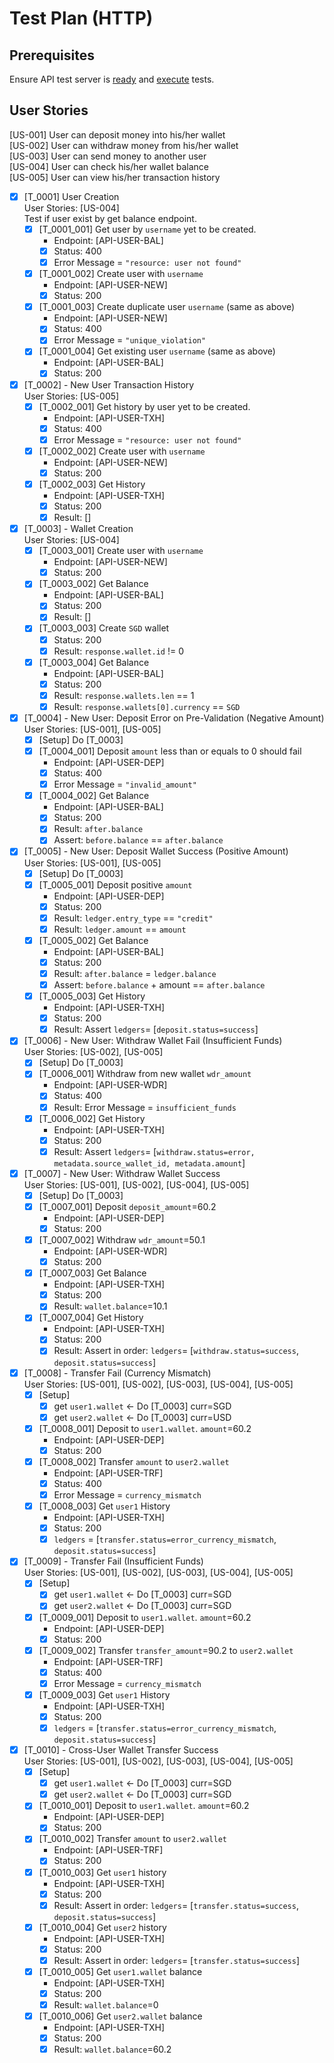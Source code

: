 # Test Plan (HTTP)

## Prerequisites

Ensure API test server is [ready](./readme.md#setup-local-environment) and [execute](./readme.md#run-e2e-tests) tests.

## User Stories

[US-001] User can deposit money into his/her wallet\
[US-002] User can withdraw money from his/her wallet\
[US-003] User can send money to another user\
[US-004] User can check his/her wallet balance\
[US-005] User can view his/her transaction history

- [x] [T_0001] User Creation\
  User Stories: [US-004]\
  Test if user exist by get balance endpoint.
    - [x] [T_0001_001] Get user by `username` yet to be created.
        - Endpoint: [API-USER-BAL]
        - [x] Status: 400
        - [x] Error Message = `"resource: user not found"`
    - [x] [T_0001_002] Create user with `username`
        - Endpoint: [API-USER-NEW]
        - [x] Status: 200
    - [x] [T_0001_003] Create duplicate user `username` (same as above)
        - Endpoint: [API-USER-NEW]
        - [x] Status: 400
        - [x] Error Message = `"unique_violation"`
    - [x] [T_0001_004] Get existing user `username` (same as above)
        - Endpoint: [API-USER-BAL]
        - [x] Status: 200

- [x] [T_0002] - New User Transaction History\
  User Stories: [US-005]
    - [x] [T_0002_001] Get history by user yet to be created.
        - Endpoint: [API-USER-TXH]
        - [x] Status: 400
        - [x] Error Message = `"resource: user not found"`
    - [x] [T_0002_002] Create user with `username`
        - Endpoint: [API-USER-NEW]
        - [x] Status: 200
    - [x] [T_0002_003] Get History
        - Endpoint: [API-USER-TXH]
        - [x] Status: 200
        - [x] Result: []
- [x] [T_0003] - Wallet Creation\
  User Stories: [US-004]
    - [x] [T_0003_001] Create user with `username`
        - Endpoint: [API-USER-NEW]
        - [x] Status: 200
    - [x] [T_0003_002] Get Balance
        - Endpoint: [API-USER-BAL]
        - [x] Status: 200
        - [x] Result: []
    - [x] [T_0003_003] Create `SGD` wallet
        - [x] Status: 200
        - [x] Result: `response.wallet.id` != 0
    - [x] [T_0003_004] Get Balance
        - Endpoint: [API-USER-BAL]
        - [x] Status: 200
        - [x] Result: `response.wallets.len` == 1
        - [x] Result: `response.wallets[0].currency` == `SGD`
- [x] [T_0004] - New User: Deposit Error on Pre-Validation (Negative Amount)\
  User Stories: [US-001], [US-005]
    - [x] [Setup] Do [T_0003]
    - [x] [T_0004_001] Deposit `amount` less than or equals to 0 should fail
        - Endpoint: [API-USER-DEP]
        - [x] Status: 400
        - [x] Error Message = `"invalid_amount"`
    - [x] [T_0004_002] Get Balance
        - Endpoint: [API-USER-BAL]
        - [x] Status: 200
        - [x] Result: `after.balance`
        - [x] Assert: `before.balance` == `after.balance`
- [x] [T_0005] - New User: Deposit Wallet Success (Positive Amount)\
  User Stories: [US-001], [US-005]
    - [x] [Setup] Do [T_0003]
    - [x] [T_0005_001] Deposit positive `amount`
        - Endpoint: [API-USER-DEP]
        - [x] Status: 200
        - [x] Result: `ledger.entry_type` == `"credit"`
        - [x] Result: `ledger.amount` == `amount`
    - [x] [T_0005_002] Get Balance
        - Endpoint: [API-USER-BAL]
        - [x] Status: 200
        - [x] Result: `after.balance` = `ledger.balance`
        - [x] Assert: `before.balance` + amount == `after.balance`
    - [x] [T_0005_003] Get History
        - Endpoint: [API-USER-TXH]
        - [x] Status: 200
        - [x] Result: Assert `ledgers`= [`deposit.status=success`]
- [x] [T_0006] - New User: Withdraw Wallet Fail (Insufficient Funds)\
  User Stories: [US-002], [US-005]
    - [x] [Setup] Do [T_0003]
    - [x] [T_0006_001] Withdraw from new wallet `wdr_amount`
        - Endpoint: [API-USER-WDR]
        - [x] Status: 400
        - [x] Result: Error Message = `insufficient_funds`
    - [x] [T_0006_002] Get History
        - Endpoint: [API-USER-TXH]
        - [x] Status: 200
        - [x] Result: Assert `ledgers`= [`withdraw.status=error, metadata.source_wallet_id, metadata.amount`]
- [x] [T_0007] - New User: Withdraw Wallet Success\
  User Stories: [US-001], [US-002], [US-004], [US-005]
    - [x] [Setup] Do [T_0003]
    - [x] [T_0007_001] Deposit `deposit_amount`=60.2
        - Endpoint: [API-USER-DEP]
        - [x] Status: 200
    - [x] [T_0007_002] Withdraw `wdr_amount`=50.1
        - Endpoint: [API-USER-WDR]
        - [x] Status: 200
    - [x] [T_0007_003] Get Balance
        - Endpoint: [API-USER-TXH]
        - [x] Status: 200
        - [x] Result: `wallet.balance`=10.1
    - [x] [T_0007_004] Get History
        - Endpoint: [API-USER-TXH]
        - [x] Status: 200
        - [x] Result: Assert in order: `ledgers`= [`withdraw.status=success`, `deposit.status=success`]
- [x] [T_0008] - Transfer Fail (Currency Mismatch)\
  User Stories: [US-001], [US-002], [US-003], [US-004], [US-005]
    - [x] [Setup]
        - [x] get `user1.wallet` <- Do [T_0003] curr=SGD
        - [x] get `user2.wallet` <- Do [T_0003] curr=USD
    - [x] [T_0008_001] Deposit to `user1.wallet`. `amount`=60.2
        - Endpoint: [API-USER-DEP]
        - [x] Status: 200
    - [x] [T_0008_002] Transfer `amount` to `user2.wallet`
        - Endpoint: [API-USER-TRF]
        - [x] Status: 400
        - [x] Error Message = `currency_mismatch`
    - [x] [T_0008_003] Get `user1` History
        - Endpoint: [API-USER-TXH]
        - [x] Status: 200
        - [x] `ledgers` = [`transfer.status=error_currency_mismatch`, `deposit.status=success`]
- [x] [T_0009] - Transfer Fail (Insufficient Funds)\
  User Stories: [US-001], [US-002], [US-003], [US-004], [US-005]
    - [x] [Setup]
        - [x] get `user1.wallet` <- Do [T_0003] curr=SGD
        - [x] get `user2.wallet` <- Do [T_0003] curr=SGD
    - [x] [T_0009_001] Deposit to `user1.wallet`. `amount`=60.2
        - Endpoint: [API-USER-DEP]
        - [x] Status: 200
    - [x] [T_0009_002] Transfer `transfer_amount`=90.2 to `user2.wallet`
        - Endpoint: [API-USER-TRF]
        - [x] Status: 400
        - [x] Error Message = `currency_mismatch`
    - [x] [T_0009_003] Get `user1` History
        - Endpoint: [API-USER-TXH]
        - [x] Status: 200
        - [x] `ledgers` = [`transfer.status=error_currency_mismatch`, `deposit.status=success`]
- [x] [T_0010] - Cross-User Wallet Transfer Success\
  User Stories: [US-001], [US-002], [US-003], [US-004], [US-005]
    - [x] [Setup]
        - [x] get `user1.wallet` <- Do [T_0003] curr=SGD
        - [x] get `user2.wallet` <- Do [T_0003] curr=SGD
    - [x] [T_0010_001] Deposit to `user1.wallet`. `amount`=60.2
        - Endpoint: [API-USER-DEP]
        - [x] Status: 200
    - [x] [T_0010_002] Transfer `amount` to `user2.wallet`
        - Endpoint: [API-USER-TRF]
        - [x] Status: 200
    - [x] [T_0010_003] Get `user1` history
        - Endpoint: [API-USER-TXH]
        - [x] Status: 200
        - [x] Result: Assert in order: `ledgers`= [`transfer.status=success`, `deposit.status=success`]
    - [x] [T_0010_004] Get `user2` history
        - Endpoint: [API-USER-TXH]
        - [x] Status: 200
        - [x] Result: Assert in order: `ledgers`= [`transfer.status=success`]
    - [x] [T_0010_005] Get `user1.wallet` balance
        - Endpoint: [API-USER-TXH]
        - [x] Status: 200
        - [x] Result: `wallet.balance`=0
    - [x] [T_0010_006] Get `user2.wallet` balance
        - Endpoint: [API-USER-TXH]
        - [x] Status: 200
        - [x] Result: `wallet.balance`=60.2
